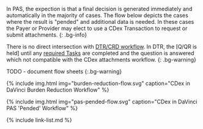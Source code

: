 

In PAS, the expection is that a final decision is generated immediately and automatically in the majority of cases.  The flow below depicts the cases where the result is "pended" and additional data is needed.  In these cases the Payer or Provider may elect to use a CDex Transaction to request or submit attachments.
{: .bg-info}


There is no direct intersection with [DTR/CRD workflow](http://hl7.org/fhir/us/davinci-dtr/index.html). In DTR, the [Q/QR is held] until any [required Tasks](http://hl7.org/fhir/us/davinci-dtr/specification__behaviors__task_creation.html) are completed and the question is answered which not compatible with the CDex attachments workflow.
{: .bg-warning}

TODO - document flow sheets
{:.bg-warning}

{% include img.html img="burden-reduction-flow.svg" caption="CDex in DaVinci Burden Reduction Workflow" %}


{% include img.html img="pas-pended-flow.svg" caption="CDex in DaVinci PAS 'Pended' Workflow" %}

{% include link-list.md %}